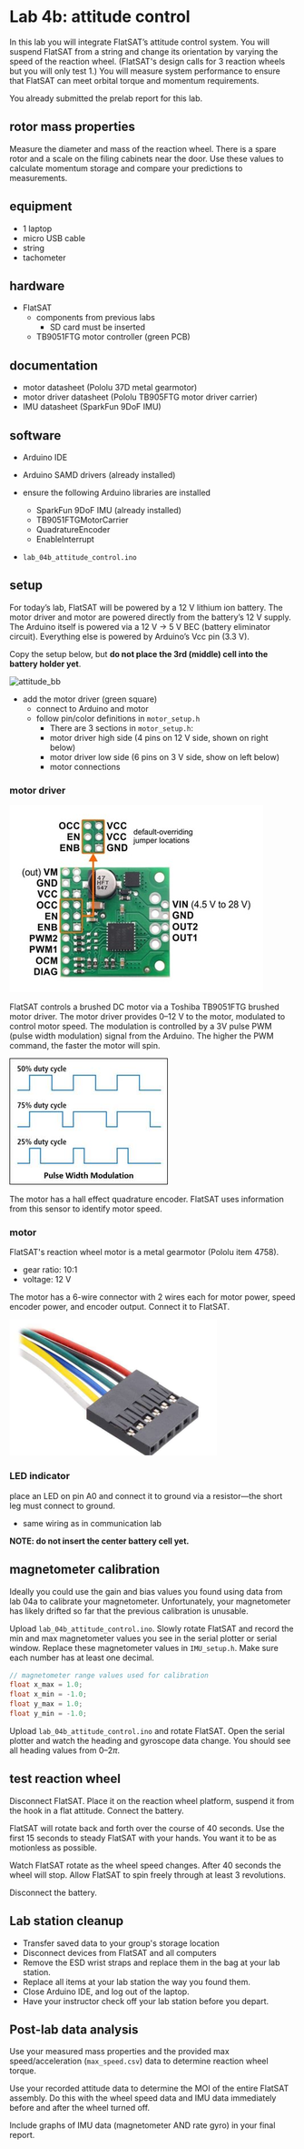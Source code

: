 # Lab 4b: attitude control

In this lab you will integrate FlatSAT’s attitude control system. You will suspend FlatSAT from a string and change its orientation by varying the speed of the reaction wheel. (FlatSAT's design calls for 3 reaction wheels but you will only test 1.) You will measure system performance to ensure that FlatSAT can meet orbital torque and momentum requirements. 

You already submitted the prelab report for this lab. 

## rotor mass properties

Measure the diameter and mass of the reaction wheel. There is a spare rotor and a scale on the filing cabinets near the door. Use these values to calculate momentum storage and compare your predictions to measurements. 

## equipment

- 1 laptop
- micro USB cable 
- string
- tachometer

## hardware

- FlatSAT
  - components from previous labs
    - SD card must be inserted
  - TB9051FTG motor controller (green PCB)

## documentation

- motor datasheet (Pololu 37D metal gearmotor)
- motor driver datasheet (Pololu TB905FTG motor driver carrier)
- IMU datasheet (SparkFun 9DoF IMU)

## software

- Arduino IDE

- Arduino SAMD drivers (already installed)

- ensure the following Arduino libraries are installed
  
  - SparkFun 9DoF IMU (already installed)
  - TB9051FTGMotorCarrier
  - QuadratureEncoder
  - EnableInterrupt

- `lab_04b_attitude_control.ino`

## setup

For today’s lab, FlatSAT will be powered by a 12 V lithium ion battery. The motor driver and motor are powered directly from the battery’s 12 V supply. The Arduino itself is powered via a 12 V $\rightarrow$ 5 V BEC (battery eliminator circuit). Everything else is powered by Arduino’s Vcc pin (3.3 V). 

Copy the setup below, but **do not place the 3rd (middle) cell into the battery holder yet**. 

![attitude_bb](../../fritzing_diagrams/04_attitude_bb.svg)

- add the motor driver (green square) 
  - connect to Arduino and motor
  - follow pin/color definitions in `motor_setup.h`
    - There are 3 sections in `motor_setup.h`:
    - motor driver high side (4 pins on 12 V side, shown on right below)
    - motor driver low side (6 pins on 3 V side, show on left below)
    - motor connections

### motor driver

![motor_driver](sources/motor_driver.jpg)

FlatSAT controls a brushed DC motor via a Toshiba TB9051FTG brushed motor driver. The motor driver provides 0–12 V to the motor, modulated to control motor speed. The modulation is controlled by a 3V pulse PWM (pulse width modulation) signal from the Arduino. The higher the PWM command, the faster the motor will spin.

![img](sources/clip_image002.jpg)

The motor has a hall effect quadrature encoder. FlatSAT uses information from this sensor to identify motor speed. 

### motor

FlatSAT's reaction wheel motor is a metal gearmotor (Pololu item 4758). 

- gear ratio: 10:1
- voltage: 12 V

The motor has a 6-wire connector with 2 wires each for motor power, speed encoder power, and encoder output. Connect it to FlatSAT. 

<img src="sources/motor_connector.png" alt="motor_connector" style="zoom: 50%;" />

### LED indicator

place an LED on pin A0 and connect it to ground via a resistor—the short leg must connect to ground. 

- same wiring as in communication lab

**NOTE: do not insert the center battery cell yet.**

## magnetometer calibration

Ideally you could use the gain and bias values you found using data from lab 04a to calibrate your magnetometer. Unfortunately, your magnetometer has likely drifted so far that the previous calibration is unusable. 

Upload `lab_04b_attitude_control.ino`. Slowly rotate FlatSAT and record the min and max magnetometer values you see in the serial plotter or serial window. Replace these magnetometer values in `IMU_setup.h`. Make sure each number has at least one decimal. 

```c++
// magnetometer range values used for calibration
float x_max = 1.0; 
float x_min = -1.0; 
float y_max = 1.0;
float y_min = -1.0; 
```

Upload `lab_04b_attitude_control.ino` and rotate FlatSAT. Open the serial plotter and watch the heading and gyroscope data change. You should see all heading values from $0–2\pi$. 

## test reaction wheel

Disconnect FlatSAT. Place it on the reaction wheel platform, suspend it from the hook in a flat attitude. Connect the battery. 

FlatSAT will rotate back and forth over the course of 40 seconds. Use the first 15 seconds to steady FlatSAT with your hands. You want it to be as motionless as possible. 

Watch FlatSAT rotate as the wheel speed changes. After 40 seconds the wheel will stop. Allow FlatSAT to spin freely through at least 3 revolutions. 

Disconnect the battery. 



## Lab station cleanup

- Transfer saved data to your group's storage location
- Disconnect devices from FlatSAT and all computers
- Remove the ESD wrist straps and replace them in the bag at your lab station.
- Replace all items at your lab station the way you found them. 
- Close Arduino IDE, and log out of the laptop.
- Have your instructor check off your lab station before you depart.

## Post-lab data analysis

Use your measured mass properties and the provided max speed/acceleration (`max_speed.csv`) data to determine reaction wheel torque. 

Use your recorded attitude data to determine the MOI of the entire FlatSAT assembly. Do this with the wheel speed data and IMU data immediately before and after the wheel turned off. 

Include graphs of IMU data (magnetometer AND rate gyro) in your final report. 
